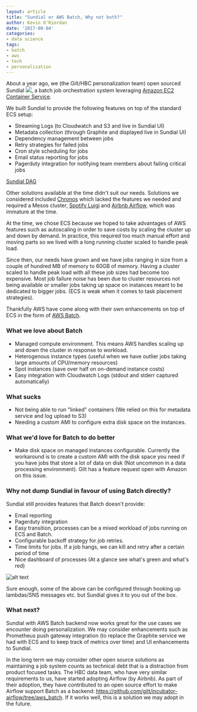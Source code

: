 ```yaml
---
layout: article
title: "Sundial or AWS Batch, Why not both?"
author: Kevin O'Riordan
date: '2017-08-04'
categories: 
- data science
tags:
- batch
- aws
- tech
- personalization
---
```


About a year ago, we (the Gilt/HBC personalization team) open sourced Sundial ![](https://github.com/gilt/sundial), a batch job orchestration system leveraging [Amazon EC2 Container Service](https://aws.amazon.com/ecs/).

<!--more-->

We built Sundial to provide the following features on top of the standard ECS setup:

 - Streaming Logs (to Cloudwatch and S3 and live in Sundial UI)
 - Metadata collection (through Graphite and displayed live in Sundial UI)
 - Dependency management between jobs
 - Retry strategies for failed jobs
 - Cron style scheduling for jobs
 - Email status reporting for jobs
 - Pagerduty integration for notifying team members about failing critical jobs

[Sundial DAG](http://i.imgur.com/RUZHLdI.png "Sundial DAG")

 Other solutions available at the time didn't suit our needs. Solutions we considered included [Chronos](https://mesos.github.io/chronos/) which lacked the features we needed and required a Mesos cluster, [Spotify Luigi](https://github.com/spotify/luigi) and [Airbnb Airflow](http://airbnb.io/projects/airflow/), which was immature at the time.

 At the time, we chose ECS because we hoped to take advantages of AWS features such as autoscaling in order to save costs
 by scaling the cluster up and down by demand. In practice, this required too much manual effort and moving parts so we lived with a long running cluster
 scaled to handle peak load.

 Since then, our needs have grown and we have jobs ranging in size from a couple of hundred MB of memory to 60GB of memory. Having a cluster scaled
 to handle peak load with all these job sizes had become too expensive. Most job failure noise has been due to cluster resources not being available or smaller jobs taking up space on instances meant to be dedicated to bigger jobs. (ECS is weak when it comes to task placement strategies).

 Thankfully AWS have come along with their own enhancements on top of ECS in the form of [AWS Batch](https://aws.amazon.com/batch/).


### What we love about Batch

  - Managed compute environment. This means AWS handles scaling up and down the cluster in response to workload.
  - Heterogenous instance types (useful when we have outlier jobs taking large amounts of CPU/memory resources)
  - Spot instances (save over half on on-demand instance costs)
  - Easy integration with Cloudwatch Logs (stdout and stderr captured automatically)

### What sucks

  - Not being able to run "linked" containers (We relied on this for metadata service and log upload to S3)
  - Needing a custom AMI to configure extra disk space on the instances.

### What we'd love for Batch to do better
  - Make disk space on managed instances configurable.
   Currently the workaround is to create a custom AMI with the disk space you need if you have jobs that store a lot of data on disk (Not uncommon in a data processing environment). 
   Gilt has a feature request open with Amazon on this issue.


### Why not dump Sundial in favour of using Batch directly?

Sundial still provides features that Batch doesn't provide:
 - Email reporting
 - Pagerduty integration
 - Easy transition, processes can be a mixed workload of jobs running on ECS and Batch.
 - Configurable backoff strategy for job retries.
 - Time limits for jobs. If a job hangs, we can kill and retry after a certain period of time
 - Nice dashboard of processes (At a glance see what's green and what's red)

 ![alt text](http://i.imgur.com/PAeqBJH.png "Sundial dashboard")

 Sure enough, some of the above can be configured through hooking up lambdas/SNS messages etc. but Sundial gives it to you out of the box.

### What next?

 Sundial with AWS Batch backend now works great for the use cases we encounter doing personalization. We may consider enhancements such as Prometheus push gateway integration (to replace the Graphite service we had with ECS and to keep track of metrics over time) and UI enhancements to Sundial. 

In the long term we may consider other open source solutions as maintaining a job system counts as technical debt that
 is a distraction from product focused tasks. The HBC data team, who have very similar requirements to us, have started adopting Airflow (by Airbnb). As part of their adoption, they have contributed to an open source effort to make Airflow support Batch as a backend: <https://github.com/gilt/incubator-airflow/tree/aws_batch>. If it works well, this is a solution we may adopt in the future.
